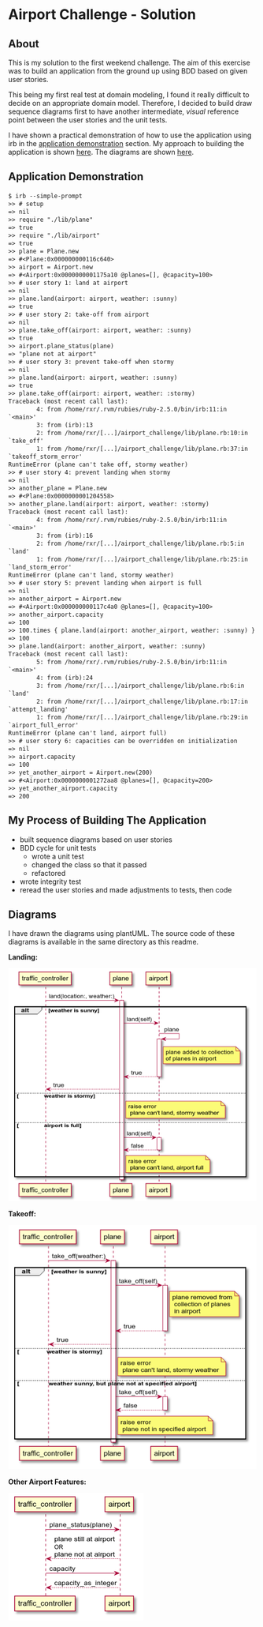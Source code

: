 # Airport Challenge - Solution

## About

This is my solution to the first weekend challenge. The aim of this exercise was to build an application from the ground up using BDD based on given user stories.

This being my first real test at domain modeling, I found it really difficult to decide on an appropriate domain model. Therefore, I decided to build draw sequence diagrams first to have another intermediate, _visual_ reference point between the user stories and the unit tests.

I have shown a practical demonstration of how to use the application using irb in the [application demonstration](#application-demonstration) section. My approach to building the application is shown [here](#my-process-of-building-the-application). The diagrams are shown [here](#diagrams).

## Application Demonstration

```
$ irb --simple-prompt
>> # setup
=> nil
>> require "./lib/plane"
=> true
>> require "./lib/airport"
=> true
>> plane = Plane.new
=> #<Plane:0x000000000116c640>
>> airport = Airport.new
=> #<Airport:0x0000000001175a10 @planes=[], @capacity=100>
>> # user story 1: land at airport
=> nil
>> plane.land(airport: airport, weather: :sunny)
=> true
>> # user story 2: take-off from airport
=> nil
>> plane.take_off(airport: airport, weather: :sunny)
=> true
>> airport.plane_status(plane)
=> "plane not at airport"
>> # user story 3: prevent take-off when stormy
=> nil
>> plane.land(airport: airport, weather: :sunny)
=> true
>> plane.take_off(airport: airport, weather: :stormy)
Traceback (most recent call last):
        4: from /home/rxr/.rvm/rubies/ruby-2.5.0/bin/irb:11:in `<main>'
        3: from (irb):13
        2: from /home/rxr/[...]/airport_challenge/lib/plane.rb:10:in `take_off'
        1: from /home/rxr/[...]/airport_challenge/lib/plane.rb:37:in `takeoff_storm_error'
RuntimeError (plane can't take off, stormy weather)
>> # user story 4: prevent landing when stormy
=> nil
>> another_plane = Plane.new
=> #<Plane:0x0000000001204558>
>> another_plane.land(airport: airport, weather: :stormy)
Traceback (most recent call last):
        4: from /home/rxr/.rvm/rubies/ruby-2.5.0/bin/irb:11:in `<main>'
        3: from (irb):16
        2: from /home/rxr/[...]/airport_challenge/lib/plane.rb:5:in `land'
        1: from /home/rxr/[...]/airport_challenge/lib/plane.rb:25:in `land_storm_error'
RuntimeError (plane can't land, stormy weather)
>> # user story 5: prevent landing when airport is full
=> nil
>> another_airport = Airport.new
=> #<Airport:0x000000000117c4a0 @planes=[], @capacity=100>
>> another_airport.capacity
=> 100
>> 100.times { plane.land(airport: another_airport, weather: :sunny) }
=> 100
>> plane.land(airport: another_airport, weather: :sunny)
Traceback (most recent call last):
        5: from /home/rxr/.rvm/rubies/ruby-2.5.0/bin/irb:11:in `<main>'
        4: from (irb):24
        3: from /home/rxr/[...]/airport_challenge/lib/plane.rb:6:in `land'
        2: from /home/rxr/[...]/airport_challenge/lib/plane.rb:17:in `attempt_landing'
        1: from /home/rxr/[...]/airport_challenge/lib/plane.rb:29:in `airport_full_error'
RuntimeError (plane can't land, airport full)
>> # user story 6: capacities can be overridden on initialization
=> nil
>> airport.capacity
=> 100
>> yet_another_airport = Airport.new(200)
=> #<Airport:0x0000000001272aa8 @planes=[], @capacity=200>
>> yet_another_airport.capacity
=> 200
```

## My Process of Building The Application

* built sequence diagrams based on user stories
* BDD cycle for unit tests
  * wrote a unit test
  * changed the class so that it passed
  * refactored
* wrote integrity test
* reread the user stories and made adjustments to tests, then code

## Diagrams

I have drawn the diagrams using plantUML. The source code of these diagrams is available in the same directory as this readme.

**Landing:**

![landing.png](landing.png)

**Takeoff:**

![takeoff.png](takeoff.png)

**Other Airport Features:**

![other_features.png](other_features.png)